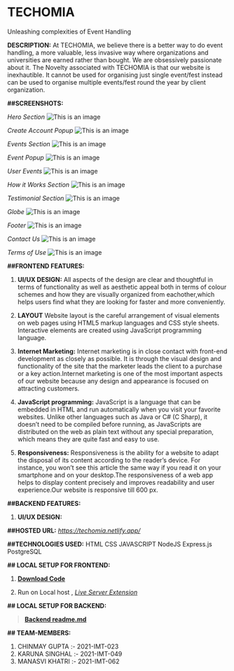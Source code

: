 # TECHOMIA

Unleashing complexities of Event Handling

**DESCRIPTION:**
At TECHOMIA, we believe there is a better way to do event handling, a more valuable, less invasive way where organizations and universities are earned rather than bought. We are obsessively passionate about it. The Novelty associated with TECHOMIA is that our website is inexhautible. It cannot be used for organising just single event/fest instead can be used to organise multiple events/fest round the year by client organization.

**##SCREENSHOTS:**

_Hero Section_
![This is an image](./readme_img/hero.png)

_Create Account Popup_
![This is an image](./readme_img/create-account.png)

_Events Section_
![This is an image](./readme_img/eve-section.png)

_Event Popup_
![This is an image](./readme_img/events-popup.png)

_User Events_
![This is an image](./readme_img/user-events.png)

_How it Works Section_
![This is an image](./readme_img/how-it-works.png)

_Testimonial Section_
![This is an image](./readme_img/testimonial.png)

_Globe_
![This is an image](./readme_img/globe.png)

_Footer_
![This is an image](./readme_img/footer.png)

_Contact Us_
![This is an image](./readme_img/contact-us.png)

_Terms of Use_
![This is an image](./readme_img/tou.png)

**##FRONTEND FEATURES:**

1. **UI/UX DESIGN:**
   All aspects of the design are clear and thoughtful in terms of functionality as well as aesthetic appeal both in terms of colour schemes and how
   they are visually organized from eachother,which helps users find what they are looking for faster and more conveniently.

2. **LAYOUT**
   Website layout is the careful arrangement of visual elements on web pages using HTML5 markup languages ​​and CSS style sheets. Interactive elements are created using JavaScript programming language.

3. **Internet Marketing:**
   Internet marketing is in close contact with front-end development as closely as possible. It is through the visual design and functionality of the site that the marketer leads the client to a purchase or a key action.Internet marketing is one of the most important aspects of our website because any design and appearance is focused on attracting customers.

4. **JavaScript programming:**
   JavaScript is a language that can be embedded in HTML and run automatically when you visit your favorite websites. Unlike other languages ​​such as Java or C# (C Sharp), it doesn’t need to be compiled before running, as JavaScripts are distributed on the web as plain text without any special preparation, which means they are quite fast and easy to use.

5. **Responsiveness:**
   Responsiveness is the ability for a website to adapt the disposal of its content according to the reader’s device. For instance, you won’t see this article the same way if you read it on your smartphone and on your desktop.The responsiveness of a web app helps to display content precisely and improves readability and user experience.Our website is responsive till 600 px.

**##BACKEND FEATURES:**

1. **UI/UX DESIGN:**

**##HOSTED URL:** *https://techomia.netlify.app/*

**##TECHNOLOGIES USED:**
HTML
CSS
JAVASCRIPT
NodeJS
Express.js
PostgreSQL

**## LOCAL SETUP FOR FRONTEND:**

1. [**Download Code**](https://github.com/chinmay-gupta-2003/Webkriti_Frontend-2022/archive/refs/heads/master.zip)

2. Run on Local host , [_Live Server Extension_](https://marketplace.visualstudio.com/items?itemName=ritwickdey.LiveServer)

**## LOCAL SETUP FOR BACKEND:**

> [**Backend readme.md**](https://github.com/chinmay-gupta-2003/Webkriti_Backend-2022/blob/master/readme.md)

**## TEAM-MEMBERS:**

1. CHINMAY GUPTA :- 2021-IMT-023
2. KARUNA SINGHAL :- 2021-IMT-049
3. MANASVI KHATRI :- 2021-IMT-062
